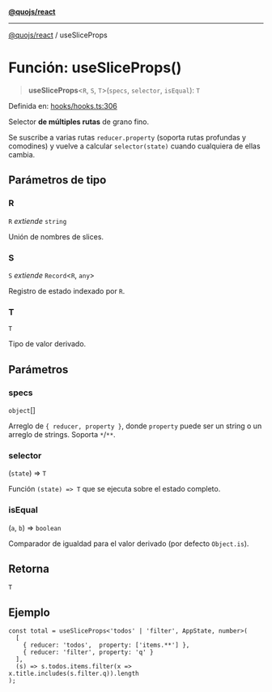 [**@quojs/react**](../README.md)

***

[@quojs/react](../README.md) / useSliceProps

# Función: useSliceProps()

> **useSliceProps**<`R`, `S`, `T`>(`specs`, `selector`, `isEqual`): `T`

Definida en: [hooks/hooks.ts:306](https://github.com/quojs/quojs/blob/77e60321cd9a639207281caa83e9258935b2bfc1/packages/react/src/hooks/hooks.ts#L306)

Selector **de múltiples rutas** de grano fino.

Se suscribe a varias rutas `reducer.property` (soporta rutas profundas y comodines)
y vuelve a calcular `selector(state)` cuando cualquiera de ellas cambia.

## Parámetros de tipo

### R

`R` *extiende* `string`

Unión de nombres de slices.

### S

`S` *extiende* `Record`<`R`, `any`>

Registro de estado indexado por `R`.

### T

`T`

Tipo de valor derivado.

## Parámetros

### specs

`object`[]

Arreglo de `{ reducer, property }`, donde `property` puede ser un string o un arreglo de strings. Soporta `*`/`**`.

### selector

(`state`) => `T`

Función `(state) => T` que se ejecuta sobre el estado completo.

### isEqual

(`a`, `b`) => `boolean`

Comparador de igualdad para el valor derivado (por defecto `Object.is`).

## Retorna

`T`

## Ejemplo

```tsx
const total = useSliceProps<'todos' | 'filter', AppState, number>(
  [
    { reducer: 'todos',  property: ['items.**'] },
    { reducer: 'filter', property: 'q' }
  ],
  (s) => s.todos.items.filter(x => x.title.includes(s.filter.q)).length
);
```
